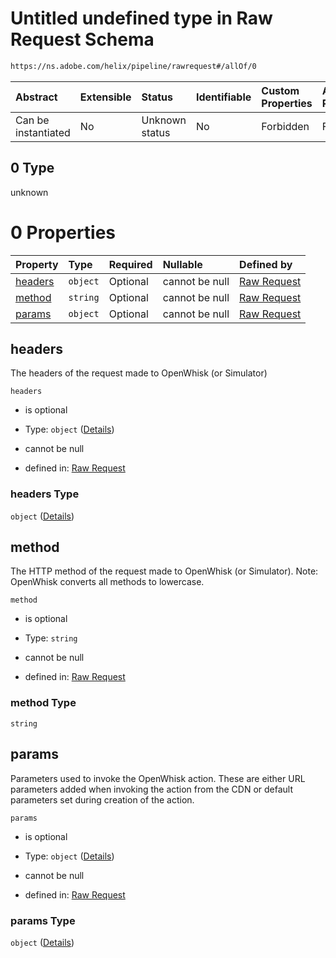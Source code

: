 # Untitled undefined type in Raw Request Schema

```txt
https://ns.adobe.com/helix/pipeline/rawrequest#/allOf/0
```



| Abstract            | Extensible | Status         | Identifiable | Custom Properties | Additional Properties | Access Restrictions | Defined In                                                                |
| :------------------ | :--------- | :------------- | :----------- | :---------------- | :-------------------- | :------------------ | :------------------------------------------------------------------------ |
| Can be instantiated | No         | Unknown status | No           | Forbidden         | Forbidden             | none                | [rawrequest.schema.json\*](rawrequest.schema.json "open original schema") |

## 0 Type

unknown

# 0 Properties

| Property            | Type     | Required | Nullable       | Defined by                                                                                                                                                         |
| :------------------ | :------- | :------- | :------------- | :----------------------------------------------------------------------------------------------------------------------------------------------------------------- |
| [headers](#headers) | `object` | Optional | cannot be null | [Raw Request](rawrequest-definitions-rawrequest-properties-headers.md "https://ns.adobe.com/helix/pipeline/rawrequest#/definitions/rawrequest/properties/headers") |
| [method](#method)   | `string` | Optional | cannot be null | [Raw Request](rawrequest-definitions-rawrequest-properties-method.md "https://ns.adobe.com/helix/pipeline/rawrequest#/definitions/rawrequest/properties/method")   |
| [params](#params)   | `object` | Optional | cannot be null | [Raw Request](rawrequest-definitions-rawrequest-properties-params.md "https://ns.adobe.com/helix/pipeline/rawrequest#/definitions/rawrequest/properties/params")   |

## headers

The headers of the request made to OpenWhisk (or Simulator)

`headers`

*   is optional

*   Type: `object` ([Details](rawrequest-definitions-rawrequest-properties-headers.md))

*   cannot be null

*   defined in: [Raw Request](rawrequest-definitions-rawrequest-properties-headers.md "https://ns.adobe.com/helix/pipeline/rawrequest#/definitions/rawrequest/properties/headers")

### headers Type

`object` ([Details](rawrequest-definitions-rawrequest-properties-headers.md))

## method

The HTTP method of the request made to OpenWhisk (or Simulator). Note: OpenWhisk converts all methods to lowercase.

`method`

*   is optional

*   Type: `string`

*   cannot be null

*   defined in: [Raw Request](rawrequest-definitions-rawrequest-properties-method.md "https://ns.adobe.com/helix/pipeline/rawrequest#/definitions/rawrequest/properties/method")

### method Type

`string`

## params

Parameters used to invoke the OpenWhisk action. These are either URL parameters added when invoking the action from the CDN or default parameters set during creation of the action.

`params`

*   is optional

*   Type: `object` ([Details](rawrequest-definitions-rawrequest-properties-params.md))

*   cannot be null

*   defined in: [Raw Request](rawrequest-definitions-rawrequest-properties-params.md "https://ns.adobe.com/helix/pipeline/rawrequest#/definitions/rawrequest/properties/params")

### params Type

`object` ([Details](rawrequest-definitions-rawrequest-properties-params.md))
